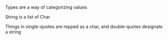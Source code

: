 Types are a way of categorizing values

String is a list of Char

Things in single-quotes are repped as a char, and double-quotes designate a string